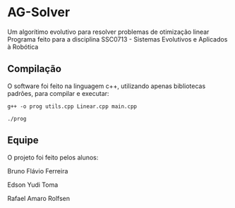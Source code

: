 # AG-Solver
Um algorítimo evolutivo para resolver problemas de otimização linear
Programa feito para a disciplina SSC0713 - Sistemas Evolutivos e Aplicados à Robótica

## Compilação
O software foi feito na linguagem c++, utilizando apenas bibliotecas padrões, para compilar e executar:

`g++ -o prog utils.cpp Linear.cpp main.cpp`

`./prog`

## Equipe
O projeto foi feito pelos alunos:

Bruno Flávio Ferreira

Edson Yudi Toma

Rafael Amaro Rolfsen
